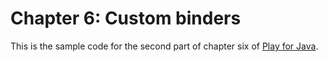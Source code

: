 Chapter 6: Custom binders
=========================

This is the sample code for the second part of chapter six of [Play for Java](http://bit.ly/playjava).
